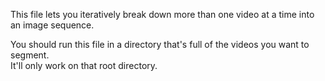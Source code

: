 This file lets you iteratively break down more than one video at a time into an image sequence.

You should run this file in a directory that's full of the videos you want to segment.  
It'll only work on that root directory.

